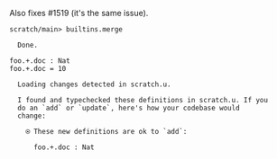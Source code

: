 Also fixes \#1519 (it's the same issue).

``` ucm
scratch/main> builtins.merge

  Done.

```

``` unison
foo.+.doc : Nat
foo.+.doc = 10
```

``` ucm :added-by-ucm
  Loading changes detected in scratch.u.

  I found and typechecked these definitions in scratch.u. If you
  do an `add` or `update`, here's how your codebase would
  change:
  
    ⍟ These new definitions are ok to `add`:
    
      foo.+.doc : Nat

```
